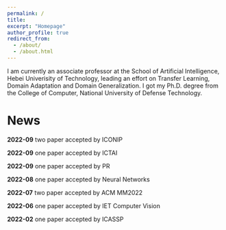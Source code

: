 ```yaml
---
permalink: /
title: 
excerpt: "Homepage"
author_profile: true
redirect_from: 
  - /about/
  - /about.html
---
```


I am currently an associate professor at the School of Artificial Intelligence, Hebei Univerisity of Technology, leading an effort on Transfer Learning, Domain Adaptation and Domain Generalization. I got my Ph.D. degree from the College of Computer, National University of Defense Technology.


News
======

**2022-09**  two paper accepted by ICONIP

**2022-09** one paper accepted by ICTAI

**2022-09** one paper accepted by PR

**2022-08** one paper accepted by Neural Networks

**2022-07** two paper accepted by ACM MM2022

**2022-06** one paper accepted by IET Computer Vision

**2022-02** one paper accepted by ICASSP
